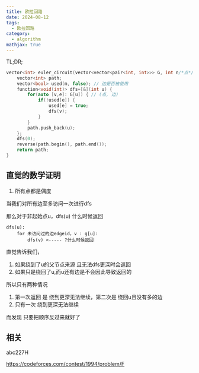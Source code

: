 ```yaml
---
title: 欧拉回路
date: 2024-08-12
tags:
  - 欧拉回路
category:
  - algorithm
mathjax: true
---
```


TL;DR;

```cpp
vector<int> euler_circuit(vector<vector<pair<int, int>>> G, int n/*点*/, int m/*边*/) { // 欧拉回路
    vector<int> path;
    vector<bool> used(m, false); // 边是否被使用
    function<void(int)> dfs=[&](int u) {
        for(auto [v,e]: G[u]) { // (点, 边)
            if(!used[e]) {
                used[e] = true;
                dfs(v);
            }
        }
        path.push_back(u);
    };
    dfs(0);
    reverse(path.begin(), path.end());
    return path;
}
```

## 直觉的数学证明

1. 所有点都是偶度

当我们对所有边至多访问一次进行dfs

那么对于非起始点u，dfs(u) 什么时候返回

```
dfs(u):
	for 未访问过的边edgeid，v : g[u]:
		dfs(v) <----- ?什么时候返回
```

直觉告诉我们，

1. 如果绕到了u的父节点来源 且无法dfs更深时会返回
2. 如果只是绕回了u,而u还有边是不会因此导致返回的

所以只有两种情况

1. 第一次返回 是 绕到更深无法继续，第二次是 绕回u且没有多的边
2. 只有一次 绕到更深无法继续

而发现 只要把顺序反过来就好了

## 相关

abc227H

https://codeforces.com/contest/1994/problem/F